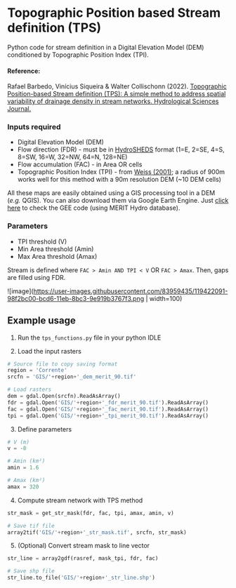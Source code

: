 # Topographic Position based Stream definition (TPS)
Python code for stream definition in a Digital Elevation Model (DEM) conditioned by Topographic Position Index (TPI).

#### Reference:
Rafael Barbedo, Vinícius Siqueira & Walter Collischonn (2022). [Topographic Position-based Stream definition (TPS): A simple method to address spatial variability of drainage density in stream networks. Hydrological Sciences Journal.](https://www.tandfonline.com/doi/full/10.1080/02626667.2022.2047190)

### Inputs required
- Digital Elevation Model (DEM)
- Flow direction (FDR) - must be in [HydroSHEDS](https://developers.google.com/earth-engine/datasets/catalog/WWF_HydroSHEDS_03DIR#:~:text=HydroSHEDS%20is%20based%20on%20elevation,vary%20from%201%20to%20128.) format (1=E, 2=SE, 4=S, 8=SW, 16=W, 32=NW, 64=N, 128=NE)
- Flow accumulation (FAC) - in Area OR cells
- Topographic Position Index (TPI) - from [Weiss (2001)](http://www.jennessent.com/downloads/tpi-poster-tnc_18x22.pdf); a radius of 900m works well for this method with a 90m resolution DEM (~10 DEM cells)

All these maps are easily obtained using a GIS processing tool in a DEM (*e.g.* QGIS).
You can also download them via Google Earth Engine. Just [click here](https://code.earthengine.google.com/f38773265937b3f731020af260679492) to check the GEE code (using MERIT Hydro database).

### Parameters
- TPI threshold (V)
- Min Area threshold (Amin)
- Max Area threshold (Amax)

Stream is defined where `FAC > Amin AND TPI < V` OR `FAC > Amax`. Then, gaps are filled using FDR.

![image](https://user-images.githubusercontent.com/83959435/119422091-98f2bc00-bcd6-11eb-8bc3-9e919b3767f3.png | width=100)


## Example usage
1. Run the `tps_functions.py` file in your python IDLE

2. Load the input rasters
```python
# Source file to copy saving format
region = 'Corrente'
srcfn = 'GIS/'+region+'_dem_merit_90.tif'

# Load rasters
dem = gdal.Open(srcfn).ReadAsArray()
fdr = gdal.Open('GIS/'+region+'_fdr_merit_90.tif').ReadAsArray()
fac = gdal.Open('GIS/'+region+'_fac_merit_90.tif').ReadAsArray()
tpi = gdal.Open('GIS/'+region+'_tpi_merit_90.tif').ReadAsArray()
```
3. Define parameters
```python
# V (m)
v = -8 

# Amin (km²)
amin = 1.6

# Amax (km²)
amax = 320
```

4. Compute stream network with TPS method
```python
str_mask = get_str_mask(fdr, fac, tpi, amax, amin, v)

# Save tif file
array2tif('GIS/'+region+'_str_mask.tif', srcfn, str_mask)
```

5. \(Optional) Convert stream mask to line vector
```python
str_line = array2gdf(rasref, mask_tpi, fdr, fac)

# Save shp file
str_line.to_file('GIS/'+region+'_str_line.shp')
```


